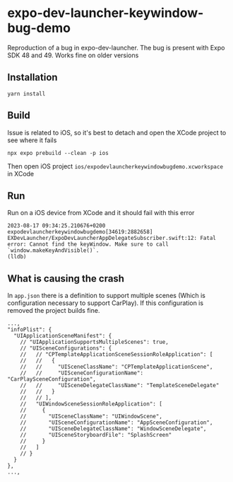 # expo-dev-launcher-keywindow-bug-demo
Reproduction of a bug in expo-dev-launcher. 
The bug is present with Expo SDK 48 and 49. Works fine on older versions

## Installation

```
yarn install
```


## Build
Issue is related to iOS, so it's best to detach and open the XCode project to see where it fails
```
npx expo prebuild --clean -p ios
```

Then open iOS project `ios/expodevlauncherkeywindowbugdemo.xcworkspace` in XCode


## Run

Run on a iOS device from XCode and it should fail with this error

```
2023-08-17 09:34:25.210676+0200 expodevlauncherkeywindowbugdemo[34619:2882658] EXDevLauncher/ExpoDevLauncherAppDelegateSubscriber.swift:12: Fatal error: Cannot find the keyWindow. Make sure to call `window.makeKeyAndVisible()`.
(lldb) 
```

## What is causing the crash
In `app.json` there is a definition to support multiple scenes (Which is configuration necessary to support CarPlay). If this configuration is removed the project builds fine.


```
...,
"infoPlist": {
  "UIApplicationSceneManifest": {
    // "UIApplicationSupportsMultipleScenes": true,
    // "UISceneConfigurations": {
    //   // "CPTemplateApplicationSceneSessionRoleApplication": [
    //   //   {
    //   //     "UISceneClassName": "CPTemplateApplicationScene",
    //   //     "UISceneConfigurationName": "CarPlaySceneConfiguration",
    //   //     "UISceneDelegateClassName": "TemplateSceneDelegate"
    //   //   }
    //   // ],
    //   "UIWindowSceneSessionRoleApplication": [
    //     {
    //       "UISceneClassName": "UIWindowScene",
    //       "UISceneConfigurationName": "AppSceneConfiguration",
    //       "UISceneDelegateClassName": "WindowSceneDelegate",
    //       "UISceneStoryboardFile": "SplashScreen"
    //     }
    //   ]
    // }
  }
},
...,
```



